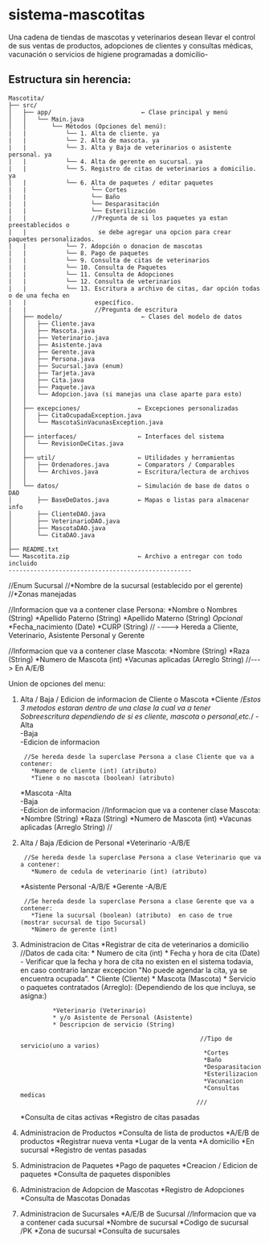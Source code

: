 # sistema-mascotitas
Una cadena de tiendas de mascotas y veterinarios desean llevar el control de sus ventas de  productos, adopciones de clientes y consultas médicas, vacunación o servicios de higiene  programadas a domicilio-

## Estructura sin herencia:
```
Mascotita/
├── src/
│   ├── app/                         ← Clase principal y menú
│   │   └── Main.java
│   │       └── Métodos (Opciones del menú):
|   |           └── 1. Alta de cliente. ya
|   |           └── 2. Alta de mascota. ya
|   |           └── 3. Alta y Baja de veterinarios o asistente personal. ya
|   |           └── 4. Alta de gerente en sucursal. ya
|   |           └── 5. Registro de citas de veterinarios a domicilio. ya
|   |           └── 6. Alta de paquetes / editar paquetes
|   |                  └── Cortes
|   |                  └── Baño
|   |                  └── Desparasitación
|   |                  └── Esterilización
|   |                  //Pregunta de si los paquetes ya estan preestablecidos o
|   |                    se debe agregar una opcion para crear paquetes personalizados.
|   |           └── 7. Adopción o donacion de mascotas
|   |           └── 8. Pago de paquetes
|   |           └── 9. Consulta de citas de veterinarios
|   |           └── 10. Consulta de Paquetes
|   |           └── 11. Consulta de Adopciones
|   |           └── 12. Consulta de veterinarios
|   |           └── 13. Escritura a archivo de citas, dar opción todas o de una fecha en
|   |                   específico.
|   |                   //Pregunta de escritura
│   ├── modelo/                      ← Clases del modelo de datos
│   │   ├── Cliente.java
│   │   ├── Mascota.java
│   │   ├── Veterinario.java
│   │   ├── Asistente.java
│   │   ├── Gerente.java
│   │   ├── Persona.java
│   │   ├── Sucursal.java (enum)
│   │   ├── Tarjeta.java
│   │   ├── Cita.java
│   │   ├── Paquete.java
│   │   └── Adopcion.java (si manejas una clase aparte para esto)
│   │
│   ├── excepciones/                ← Excepciones personalizadas
│   │   ├── CitaOcupadaException.java
│   │   └── MascotaSinVacunasException.java
│   │
│   ├── interfaces/                 ← Interfaces del sistema
│   │   └── RevisionDeCitas.java
│   │
│   ├── util/                       ← Utilidades y herramientas
│   │   ├── Ordenadores.java        ← Comparators / Comparables
│   │   └── Archivos.java           ← Escritura/lectura de archivos
│   │
│   └── datos/                      ← Simulación de base de datos o DAO
│       ├── BaseDeDatos.java        ← Mapas o listas para almacenar info
│       ├── ClienteDAO.java
│       ├── VeterinarioDAO.java
│       ├── MascotaDAO.java
│       └── CitaDAO.java
│
├── README.txt
└── Mascotita.zip                   ← Archivo a entregar con todo incluido
---------------------------------------------------
```

//Enum Sucursal
//*Nombre de la sucursal (establecido por el gerente)
//*Zonas manejadas

//Informacion que va a contener clase Persona:
*Nombre o Nombres (String)
*Apellido Paterno (String)
*Apellido Materno (String) *Opcional*
*Fecha_nacimiento (Date)
*CURP (String)
// ----> Hereda a Cliente, Veterinario, Asistente Personal y Gerente

//Informacion que va a contener clase Mascota:
*Nombre (String)
*Raza (String)
*Numero de Mascota (int)
*Vacunas aplicadas (Arreglo String)
//---> En A/E/B

Union de opciones del menu:
1. Alta / Baja / Edicion de informacion de Cliente o Mascota
    *Cliente
           /*Estos 3 metodos estaran dentro de una clase
           la cual va a tener Sobreescritura dependiendo de
           si es cliente, mascota o personal,etc.*/
        -Alta               
        -Baja  
        -Edicion de informacion
        
        //Se hereda desde la superclase Persona a clase Cliente que va a contener:
          *Numero de cliente (int) (atributo)
          *Tiene o no mascota (boolean) (atributo)
    *Mascota
        -Alta  
        -Baja  
        -Edicion de informacion
   //Informacion que va a contener clase Mascota:
   *Nombre (String)
   *Raza (String)
   *Numero de Mascota (int)
   *Vacunas aplicadas (Arreglo String)
   //

2. Alta / Baja /Edicion de Personal
    *Veterinario
        -A/B/E
        
        //Se hereda desde la superclase Persona a clase Veterinario que va a contener:
          *Numero de cedula de veterinario (int) (atributo)
         
    *Asistente Personal
        -A/B/E
    *Gerente
        -A/B/E
        
        //Se hereda desde la superclase Persona a clase Gerente que va a contener:
          *Tiene la sucursal (boolean) (atributo)  en caso de true (mostrar sucursal de tipo Sucursal)
          *Número de gerente (int)

3. Administracion de Citas
    *Registrar de cita de veterinarios a domicilio
       //Datos de cada cita:
            * Numero de cita (int)
            * Fecha y hora de cita (Date)
                - Verificar que la fecha y hora de cita no existen en el sistema todavia,
                  en caso contrario lanzar excepcion "No puede agendar la cita, ya se
                  encuentra ocupada”.
            * Cliente (Cliente)
            * Mascota (Mascota)
            * Servicio o paquetes contratados (Arreglo):  (Dependiendo de los que incluya, se asigna:)

                *Veterinario (Veterinario)
                * y/o Asistente de Personal (Asistente)
                * Descripcion de servicio (String)

                                                         //Tipo de servicio(uno a varios)
                                                          *Cortes
                                                          *Baño
                                                          *Desparasitacion
                                                          *Esterilizacion
                                                          *Vacunacion
                                                          *Consultas medicas
                                                        ///

    *Consulta de citas activas
    *Registro de citas pasadas

4. Administracion de Productos
    *Consulta de lista de productos
    *A/E/B de productos
    *Registrar nueva venta
        *Lugar de la venta
            *A domicilio
            *En sucursal
    *Registro de ventas pasadas 

5. Administracion de Paquetes
    *Pago de paquetes
    *Creacion / Edicion de paquetes
    *Consulta de paquetes disponibles

6. Administracion de Adopcion de Mascotas
    *Registro de Adopciones
    *Consulta de Mascotas Donadas

7. Administracion de Sucursales
    *A/E/B de Sucursal
        //Informacion que va a contener cada sucursal
        *Nombre de sucursal
        *Codigo de sucursal /PK
        *Zona de sucursal
    *Consulta de sucursales

